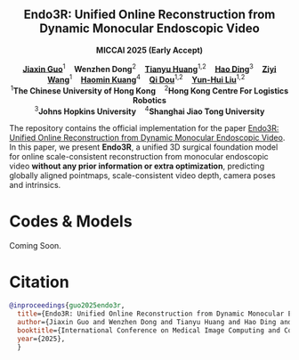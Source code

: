 <p align="center">
  <h2 align="center">Endo3R: Unified Online Reconstruction from Dynamic Monocular Endoscopic Video</h2>
  <p align="center">
  <strong>MICCAI 2025 (Early Accept)</strong>
  </p>
  <p align="center">
    <a href="https://wrld.github.io/"><strong>Jiaxin Guo</strong></a><sup>1</sup>&nbsp;&nbsp;&nbsp;
    <strong>Wenzhen Dong</strong></a><sup>2</sup>&nbsp;&nbsp;&nbsp;
    <a href="https://scholar.google.com/citations?user=nhbSplwAAAAJ&hl=en"><strong>Tianyu Huang</strong></a><sup>1,2</sup>&nbsp;&nbsp;&nbsp;
    <a href="https://scholar.google.com/citations?user=NIP-G-cAAAAJ&hl=en"><strong>Hao Ding</strong></a><sup>3</sup>&nbsp;&nbsp;&nbsp;
    <a href="https://hk.linkedin.com/in/ziyi-wang-5ba98a167"><strong>Ziyi Wang</strong></a><sup>1</sup>&nbsp;&nbsp;&nbsp;
    <a href="https://scholar.google.com/citations?user=ra-BCykAAAAJ&hl=zh-CN"><strong>Haomin Kuang</strong></a><sup>4</sup>&nbsp;&nbsp;&nbsp;
    <a href="https://www.cse.cuhk.edu.hk/~qdou/"><strong>Qi Dou</strong></a><sup>1,2</sup>&nbsp;&nbsp;&nbsp;
    <a href="https://www4.mae.cuhk.edu.hk/peoples/liu-yun-hui/"><strong>Yun-Hui Liu</strong></a><sup>1,2</sup>&nbsp;&nbsp;&nbsp;
    <br />
    <sup>1</sup><strong>The Chinese University of Hong Kong</strong>    <sup>2</sup><strong>Hong Kong Centre For Logistics Robotics</strong><br>
<sup>3</sup><strong>Johns Hopkins University</strong>    <sup>4</sup><strong>Shanghai Jiao Tong University</strong>
  </p>
</p>


The repository contains the official implementation for the paper [Endo3R: Unified Online Reconstruction from Dynamic Monocular Endoscopic Video](https://arxiv.org/abs/2504.03198). In this paper, we present <b>Endo3R</b>, a unified 3D surgical foundation model for online scale-consistent reconstruction from monocular endoscopic video <b>without any prior information or extra optimization</b>, predicting globally aligned pointmaps, scale-consistent video depth, camera poses and intrinsics.

# Codes & Models
Coming Soon.

# Citation
``` bibtex
@inproceedings{guo2025endo3r,
  title={Endo3R: Unified Online Reconstruction from Dynamic Monocular Endoscopic Video}, 
  author={Jiaxin Guo and Wenzhen Dong and Tianyu Huang and Hao Ding and Ziyi Wang and Haomin Kuang and Qi Dou and Yun-Hui Liu},
  booktitle={International Conference on Medical Image Computing and Computer-Assisted Intervention},
  year={2025},
  }
```